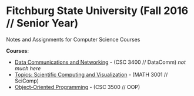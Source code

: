 # Fitchburg State University (Fall 2016 // Senior Year)

Notes and Assignments for Computer Science Courses

**Courses**:
* [Data Communications and Networking](data-comm) - (CSC 3400 // DataComm) *not much here*
* [Topics: Scientific Computing and Visualization](tpcs-sci-comp) - (MATH 3001 // SciComp)
* [Object-Oriented Programming](oop) - (CSC 3500 // OOP)
